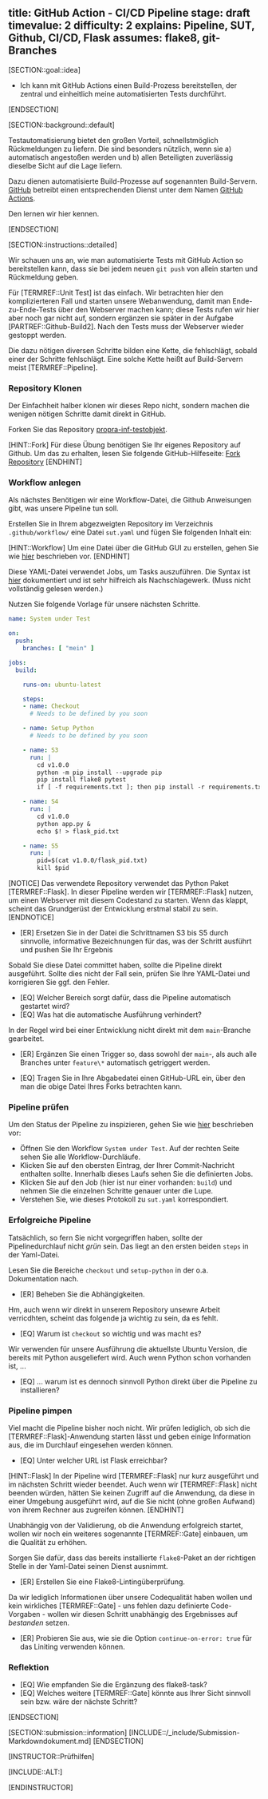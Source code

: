 title: GitHub Action - CI/CD Pipeline
stage: draft
timevalue: 2
difficulty: 2
explains: Pipeline, SUT, Github, CI/CD, Flask
assumes: flake8, git-Branches
---

[SECTION::goal::idea]

- Ich kann mit GitHub Actions einen Build-Prozess bereitstellen, der zentral und einheitlich meine
  automatisierten Tests durchführt.

[ENDSECTION]

[SECTION::background::default]

Testautomatisierung bietet den großen Vorteil, schnellstmöglich Rückmeldungen zu liefern.
Die sind besonders nützlich, wenn sie
a) automatisch angestoßen werden und
b) allen Beteiligten zuverlässig dieselbe Sicht auf die Lage liefern.

Dazu dienen automatisierte Build-Prozesse auf sogenannten Build-Servern.
[GitHub](https://github.com/) betreibt einen entsprechenden Dienst unter dem Namen
[GitHub Actions](https://docs.github.com/en/actions).

Den lernen wir hier kennen.

[ENDSECTION]

[SECTION::instructions::detailed]

Wir schauen uns an, wie man automatisierte Tests mit GitHub Action so bereitstellen kann,
dass sie bei jedem neuen `git push` von allein starten und Rückmeldung geben.

Für [TERMREF::Unit Test] ist das einfach. Wir betrachten hier den komplizierteren Fall und
starten unsere Webanwendung, damit man Ende-zu-Ende-Tests über den Webserver
machen kann; diese Tests rufen wir hier aber noch gar nicht auf, sondern ergänzen sie
später in der Aufgabe [PARTREF::Github-Build2].
Nach den Tests muss der Webserver wieder gestoppt werden.

Die dazu nötigen diversen Schritte bilden eine Kette, die fehlschlägt, sobald einer der Schritte
fehlschlägt.
Eine solche Kette heißt auf Build-Servern meist [TERMREF::Pipeline].

### Repository Klonen

Der Einfachheit halber klonen wir dieses Repo nicht, sondern machen die wenigen nötigen Schritte
damit direkt in GitHub.

Forken Sie das Repository [propra-inf-testobjekt](https://github.com/fubinf/propra-inf-testobjekt).

[HINT::Fork]
Für diese Übung benötigen Sie Ihr eigenes Repository auf Github. Um das zu erhalten, lesen Sie
folgende GitHub-Hilfeseite:
[Fork Repository](https://docs.github.com/de/pull-requests/collaborating-with-pull-requests/working-with-forks/fork-a-repo)
[ENDHINT]

### Workflow anlegen

Als nächstes Benötigen wir eine Workflow-Datei, die Github Anweisungen gibt, was unsere Pipeline
tun soll.

Erstellen Sie in Ihrem abgezweigten Repository im Verzeichnis `.github/workflow/` eine Datei
`sut.yaml` und fügen Sie folgenden Inhalt ein:

[HINT::Workflow]
Um eine Datei über die GitHub GUI zu erstellen, gehen Sie wie
[hier](https://docs.github.com/de/repositories/working-with-files/managing-files/creating-new-files#)
beschrieben vor.
[ENDHINT]

Diese YAML-Datei verwendet Jobs, um Tasks auszuführen. Die Syntax ist
[hier](https://docs.github.com/de/actions/writing-workflows/workflow-syntax-for-github-actions)
dokumentiert und ist sehr hilfreich als Nachschlagewerk. (Muss nicht vollständig gelesen werden.)

Nutzen Sie folgende Vorlage für unsere nächsten Schritte.

```yaml
name: System under Test

on:
  push:
    branches: [ "mein" ]

jobs:
  build:

    runs-on: ubuntu-latest

    steps:
    - name: Checkout
      # Needs to be defined by you soon

    - name: Setup Python
      # Needs to be defined by you soon

    - name: S3
      run: |
        cd v1.0.0
        python -m pip install --upgrade pip
        pip install flake8 pytest
        if [ -f requirements.txt ]; then pip install -r requirements.txt; fi

    - name: S4
      run: |
        cd v1.0.0
        python app.py &
        echo $! > flask_pid.txt

    - name: S5
      run: |
        pid=$(cat v1.0.0/flask_pid.txt)
        kill $pid
```

[NOTICE]
Das verwendete Repository verwendet das Python Paket [TERMREF::Flask]. In dieser Pipeline werden wir
[TERMREF::Flask] nutzen, um einen Webserver mit diesem Codestand zu starten. Wenn das klappt, scheint
das Grundgerüst der Entwicklung erstmal stabil zu sein.
[ENDNOTICE]

- [ER] Ersetzen Sie in der Datei die Schrittnamen S3 bis S5 durch sinnvolle, informative Bezeichnungen
  für das, was der Schritt ausführt und pushen Sie Ihr Ergebnis

Sobald Sie diese Datei committet haben, sollte die Pipeline direkt ausgeführt.
Sollte dies nicht der Fall sein, prüfen Sie Ihre YAML-Datei und korrigieren Sie ggf. den Fehler.

- [EQ] Welcher Bereich sorgt dafür, dass die Pipeline automatisch gestartet wird?
- [EQ] Was hat die automatische Ausführung verhindert?

In der Regel wird bei einer Entwicklung nicht direkt mit dem `main`-Branche gearbeitet.

- [ER] Ergänzen Sie einen Trigger so, dass sowohl der `main`-, als auch alle Branches unter `feature\*`
  automatisch getriggert werden.

- [EQ] Tragen Sie in Ihre Abgabedatei einen GitHub-URL ein, über den man die obige Datei Ihres
  Forks betrachten kann.

### Pipeline prüfen

Um den Status der Pipeline zu inspizieren, gehen Sie wie
[hier](https://docs.github.com/de/actions/quickstart#viewing-your-workflow-results) beschrieben vor:

- Öffnen Sie den Workflow `System under Test`.
  Auf der rechten Seite sehen Sie alle Workflow-Durchläufe.
- Klicken Sie auf den obersten Eintrag, der Ihrer Commit-Nachricht enthalten sollte.
  Innerhalb dieses Laufs sehen Sie die definierten Jobs.
- Klicken Sie auf den Job (hier ist nur einer vorhanden: `build`) und nehmen Sie die einzelnen
  Schritte genauer unter die Lupe.
- Verstehen Sie, wie dieses Protokoll zu `sut.yaml` korrespondiert.

### Erfolgreiche Pipeline

Tatsächlich, so fern Sie nicht vorgegriffen haben, sollte der Pipelinedurchlauf nicht _grün_ sein.
Das liegt an den ersten beiden `steps` in der Yaml-Datei.

Lesen Sie die Bereiche `checkout` und `setup-python` in der o.a. Dokumentation nach.

- [ER] Beheben Sie die Abhängigkeiten.

Hm, auch wenn wir direkt in unserem Repository unsewre Arbeit verricdhten, scheint das folgende ja
wichtig zu sein, da es fehlt.

- [EQ] Warum ist `checkout` so wichtig und was macht es?

Wir verwenden für unsere Ausführung die aktuellste Ubuntu Version, die bereits mit Python ausgeliefert
wird.
Auch wenn Python schon vorhanden ist, ...

- [EQ] ... warum ist es dennoch sinnvoll Python direkt über die Pipeline zu installieren?

### Pipeline pimpen

Viel macht die Pipeline bisher noch nicht.
Wir prüfen lediglich, ob sich die [TERMREF::Flask]-Anwendung starten lässt und geben einige Information aus,
die im Durchlauf eingesehen werden können.

- [EQ] Unter welcher URL ist Flask erreichbar?

[HINT::Flask]
In der Pipeline wird [TERMREF::Flask] nur kurz ausgeführt und im nächsten Schritt wieder beendet.
Auch wenn wir [TERMREF::Flask] nicht beenden würden, hätten Sie keinen Zugriff auf die Anwendung,
da diese in einer Umgebung ausgeführt wird, auf die Sie nicht (ohne großen Aufwand) von ihrem
Rechner aus zugreifen können.
[ENDHINT]

Unabhängig von der Validierung, ob die Anwendung erfolgreich startet, wollen wir noch ein weiteres
sogenannte [TERMREF::Gate] einbauen, um die Qualität zu erhöhen.

Sorgen Sie dafür, dass das bereits installierte `flake8`-Paket an der richtigen Stelle in der
Yaml-Datei seinen Dienst ausnimmt.

- [ER] Erstellen Sie eine Flake8-Lintingüberprüfung.

Da wir lediglich Informationen über unsere Codequalität haben wollen und kein wirkliches
[TERMREF::Gate] - uns fehlen dazu definierte Code-Vorgaben - wollen wir diesen Schritt
unabhängig des Ergebnisses auf _bestanden_ setzen.

- [ER] Probieren Sie aus, wie sie die Option `continue-on-error: true` für das Liniting verwenden
  können.

### Reflektion

- [EQ] Wie empfanden Sie die Ergänzung des flake8-task?
- [EQ] Welches weitere [TERMREF::Gate] könnte aus Ihrer Sicht sinnvoll sein bzw. wäre der nächste
  Schritt?

[ENDSECTION]

[SECTION::submission::information]
[INCLUDE::/_include/Submission-Markdowndokument.md]
[ENDSECTION]

[INSTRUCTOR::Prüfhilfen]

[INCLUDE::ALT:]

[ENDINSTRUCTOR]
